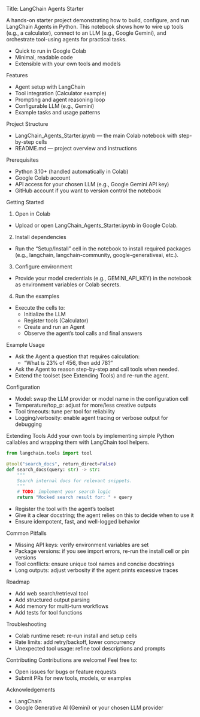 Title: LangChain Agents Starter

A hands-on starter project demonstrating how to build, configure, and run LangChain Agents in Python. This notebook shows how to wire up tools (e.g., a calculator), connect to an LLM (e.g., Google Gemini), and orchestrate tool-using agents for practical tasks.

- Quick to run in Google Colab
- Minimal, readable code
- Extensible with your own tools and models

Features
- Agent setup with LangChain
- Tool integration (Calculator example)
- Prompting and agent reasoning loop
- Configurable LLM (e.g., Gemini)
- Example tasks and usage patterns

Project Structure
- LangChain_Agents_Starter.ipynb — the main Colab notebook with step-by-step cells
- README.md — project overview and instructions

Prerequisites
- Python 3.10+ (handled automatically in Colab)
- Google Colab account
- API access for your chosen LLM (e.g., Google Gemini API key)
- GitHub account if you want to version control the notebook

Getting Started
1) Open in Colab
- Upload or open LangChain_Agents_Starter.ipynb in Google Colab.

2) Install dependencies
- Run the “Setup/Install” cell in the notebook to install required packages (e.g., langchain, langchain-community, google-generativeai, etc.).

3) Configure environment
- Provide your model credentials (e.g., GEMINI_API_KEY) in the notebook as environment variables or Colab secrets.

4) Run the examples
- Execute the cells to:
  - Initialize the LLM
  - Register tools (Calculator)
  - Create and run an Agent
  - Observe the agent’s tool calls and final answers

Example Usage
- Ask the Agent a question that requires calculation:
  - “What is 23% of 456, then add 78?”
- Ask the Agent to reason step-by-step and call tools when needed.
- Extend the toolset (see Extending Tools) and re-run the agent.

Configuration
- Model: swap the LLM provider or model name in the configuration cell
- Temperature/top_p: adjust for more/less creative outputs
- Tool timeouts: tune per tool for reliability
- Logging/verbosity: enable agent tracing or verbose output for debugging

Extending Tools
Add your own tools by implementing simple Python callables and wrapping them with LangChain tool helpers.

```python
from langchain.tools import tool

@tool("search_docs", return_direct=False)
def search_docs(query: str) -> str:
    """
    Search internal docs for relevant snippets.
    """
    # TODO: implement your search logic
    return "Mocked search result for: " + query
```

- Register the tool with the agent’s toolset
- Give it a clear docstring; the agent relies on this to decide when to use it
- Ensure idempotent, fast, and well-logged behavior

Common Pitfalls
- Missing API keys: verify environment variables are set
- Package versions: if you see import errors, re-run the install cell or pin versions
- Tool conflicts: ensure unique tool names and concise docstrings
- Long outputs: adjust verbosity if the agent prints excessive traces

Roadmap
- Add web search/retrieval tool
- Add structured output parsing
- Add memory for multi-turn workflows
- Add tests for tool functions

Troubleshooting
- Colab runtime reset: re-run install and setup cells
- Rate limits: add retry/backoff, lower concurrency
- Unexpected tool usage: refine tool descriptions and prompts

Contributing
Contributions are welcome! Feel free to:
- Open issues for bugs or feature requests
- Submit PRs for new tools, models, or examples

Acknowledgements
- LangChain
- Google Generative AI (Gemini) or your chosen LLM provider
